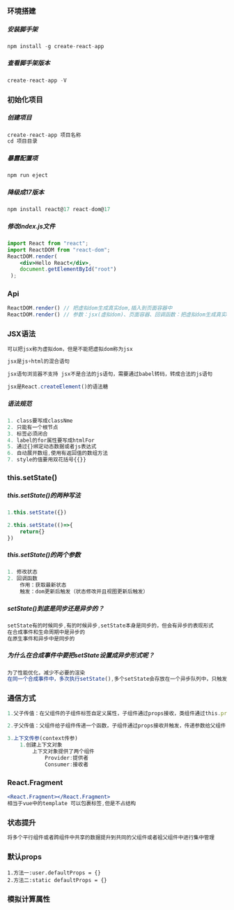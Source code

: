 ### 环境搭建

##### 安装脚手架

```jsx
npm install -g create-react-app
```

##### 查看脚手架版本

```jsx
create-react-app -V
```

### 初始化项目

##### 创建项目

```jsx
create-react-app 项目名称
cd 项目目录 
```

##### 暴露配置项

```jsx
npm run eject
```

##### 降级成17版本

```jsx
npm install react@17 react-dom@17
```

##### 修改index.js文件

```jsx
import React from "react";
import ReactDOM from "react-dom";
ReactDOM.render(
    <div>Hello React</div>,
    document.getElementById("root")
 );
```

### Api

```jsx
ReactDOM.render() // 把虚拟dom生成真实dom,插入到页面容器中
ReactDOM.render() // 参数：jsx(虚拟dom)、页面容器、回调函数：把虚拟dom生成真实dom插入到页面容器中之后立刻调用
```

### JSX语法

```jsx
可以把jsx称为虚拟dom，但是不能把虚拟dom称为jsx

jsx是js+html的混合语句

jsx语句浏览器不支持 jsx不是合法的js语句，需要通过babel转码，转成合法的js语句

jsx是React.createElement()的语法糖
```

##### 语法规范

```jsx
1. class要写成classNme
2. 只能有一个根节点
3. 标签必须闭合
4. label的for属性要写成htmlFor
5. 通过{}绑定动态数据或者js表达式
6. 自动展开数组,使用有返回值的数组方法
7. style的值要用双花括号{{}}
```

### this.setState()

##### this.setState()的两种写法

```jsx
1.this.setState({})

2.this.setState(()=>{
	return{}
})
```

##### this.setState()的两个参数

```jsx
1. 修改状态
2. 回调函数 
	作用：获取最新状态
	触发：dom更新后触发（状态修改并且视图更新后触发）
```

##### setState()到底是同步还是异步的？

```jsx
setState有的时候同步,有的时候异步,setState本身是同步的，但会有异步的表现形式
在合成事件和生命周期中是异步的
在原生事件和异步中是同步的
```

##### 为什么在合成事件中要把setState设置成异步形式呢？

```jsx
为了性能优化，减少不必要的渲染
在同一个合成事件中，多次执行setState(),多个setState会存放在一个异步队列中，只触发最后一次，只render一次
```

### 通信方式

```jsx
1.父子传值：在父组件的子组件标签自定义属性，子组件通过props接收，类组件通过this.props， 函数组   件通过props接收

2.子父传值：父组件给子组件传递一个函数，子组件通过props接收并触发，传递参数给父组件

3.上下文传参(context传参)
	1.创建上下文对象
    	上下文对象提供了两个组件
        	Provider:提供者
            Consumer:接收者
```

### React.Fragment

```jsx
<React.Fragment></React.Fragment>
相当于vue中的template 可以包裹标签,但是不占结构
```

### 状态提升

```jsx
将多个平行组件或者跨组件中共享的数据提升到共同的父组件或者祖父组件中进行集中管理
```

### 默认props

```
1.方法一:user.defaultProps = {}
2.方法二:static defaultProps = {}
```

### 模拟计算属性

```

```

